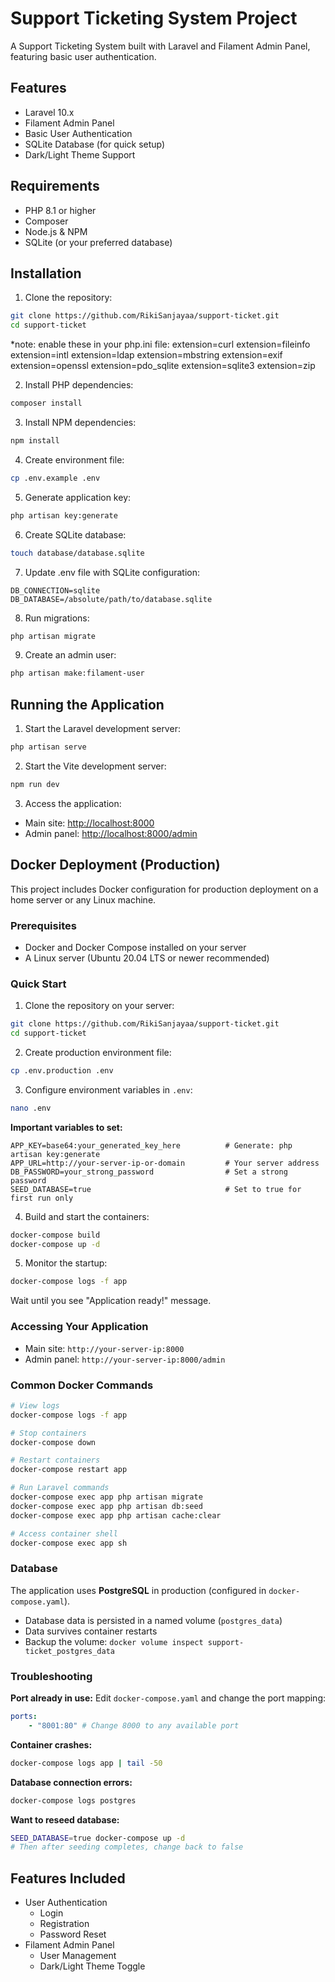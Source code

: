 # Support Ticketing System Project

A Support Ticketing System built with Laravel and Filament Admin Panel, featuring basic user authentication.

## Features

-   Laravel 10.x
-   Filament Admin Panel
-   Basic User Authentication
-   SQLite Database (for quick setup)
-   Dark/Light Theme Support

## Requirements

-   PHP 8.1 or higher
-   Composer
-   Node.js & NPM
-   SQLite (or your preferred database)

## Installation

1. Clone the repository:

```bash
git clone https://github.com/RikiSanjayaa/support-ticket.git
cd support-ticket
```

\*note: enable these in your php.ini file:
extension=curl
extension=fileinfo
extension=intl
extension=ldap
extension=mbstring
extension=exif
extension=openssl
extension=pdo_sqlite
extension=sqlite3
extension=zip

2. Install PHP dependencies:

```bash
composer install
```

3. Install NPM dependencies:

```bash
npm install
```

4. Create environment file:

```bash
cp .env.example .env
```

5. Generate application key:

```bash
php artisan key:generate
```

6. Create SQLite database:

```bash
touch database/database.sqlite
```

7. Update .env file with SQLite configuration:

```env
DB_CONNECTION=sqlite
DB_DATABASE=/absolute/path/to/database.sqlite
```

8. Run migrations:

```bash
php artisan migrate
```

9. Create an admin user:

```bash
php artisan make:filament-user
```

## Running the Application

1. Start the Laravel development server:

```bash
php artisan serve
```

2. Start the Vite development server:

```bash
npm run dev
```

3. Access the application:

-   Main site: [http://localhost:8000](http://localhost:8000)
-   Admin panel: [http://localhost:8000/admin](http://localhost:8000/admin)

## Docker Deployment (Production)

This project includes Docker configuration for production deployment on a home server or any Linux machine.

### Prerequisites

-   Docker and Docker Compose installed on your server
-   A Linux server (Ubuntu 20.04 LTS or newer recommended)

### Quick Start

1. Clone the repository on your server:

```bash
git clone https://github.com/RikiSanjayaa/support-ticket.git
cd support-ticket
```

2. Create production environment file:

```bash
cp .env.production .env
```

3. Configure environment variables in `.env`:

```bash
nano .env
```

**Important variables to set:**

```env
APP_KEY=base64:your_generated_key_here          # Generate: php artisan key:generate
APP_URL=http://your-server-ip-or-domain         # Your server address
DB_PASSWORD=your_strong_password                # Set a strong password
SEED_DATABASE=true                              # Set to true for first run only
```

4. Build and start the containers:

```bash
docker-compose build
docker-compose up -d
```

5. Monitor the startup:

```bash
docker-compose logs -f app
```

Wait until you see "Application ready!" message.

### Accessing Your Application

-   Main site: `http://your-server-ip:8000`
-   Admin panel: `http://your-server-ip:8000/admin`

### Common Docker Commands

```bash
# View logs
docker-compose logs -f app

# Stop containers
docker-compose down

# Restart containers
docker-compose restart app

# Run Laravel commands
docker-compose exec app php artisan migrate
docker-compose exec app php artisan db:seed
docker-compose exec app php artisan cache:clear

# Access container shell
docker-compose exec app sh
```

### Database

The application uses **PostgreSQL** in production (configured in `docker-compose.yaml`).

-   Database data is persisted in a named volume (`postgres_data`)
-   Data survives container restarts
-   Backup the volume: `docker volume inspect support-ticket_postgres_data`

### Troubleshooting

**Port already in use:**
Edit `docker-compose.yaml` and change the port mapping:

```yaml
ports:
    - "8001:80" # Change 8000 to any available port
```

**Container crashes:**

```bash
docker-compose logs app | tail -50
```

**Database connection errors:**

```bash
docker-compose logs postgres
```

**Want to reseed database:**

```bash
SEED_DATABASE=true docker-compose up -d
# Then after seeding completes, change back to false
```

## Features Included

-   User Authentication
    -   Login
    -   Registration
    -   Password Reset
-   Filament Admin Panel
    -   User Management
    -   Dark/Light Theme Toggle
